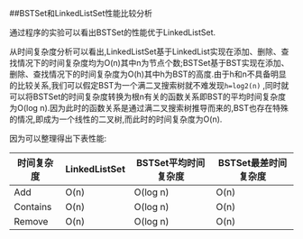 ##BSTSet和LinkedListSet性能比较分析

通过程序的实验可以看出BSTSet的性能优于LinkedListSet.

从时间复杂度分析可以看出,LinkedListSet基于LinkedList实现在添加、删除、查找情况下的时间复杂度均为O(n)其中n为节点个数;BSTSet基于BST实现在添加、删除、查找情况下的时间复杂度为O(h)其中h为BST的高度.由于h和n不具备明显的比较关系,我们可以假定BST为一个满二叉搜索树就不难发现`h=log2(n)` ,同时就可以将BSTSet的时间复杂度转换为根n有关的函数关系即BST的平均时间复杂度为O(log n).因为此时的函数关系是通过满二叉搜索树推导而来的,BST也存在特殊的情况,即成为一个线性的二叉树,而此时的时间复杂度为O(n).

因为可以整理得出下表性能:

| 时间复杂度 | LinkedListSet | BSTSet平均时间复杂度 | BSTSet最差时间复杂度 |
| ---------- | ------------- | -------------------- | -------------------- |
| Add        | O(n)          | O(log n)             | O(n)                 |
| Contains   | O(n)          | O(log n)             | O(n)                 |
| Remove     | O(n)          | O(log n)             | O(n)                 |



